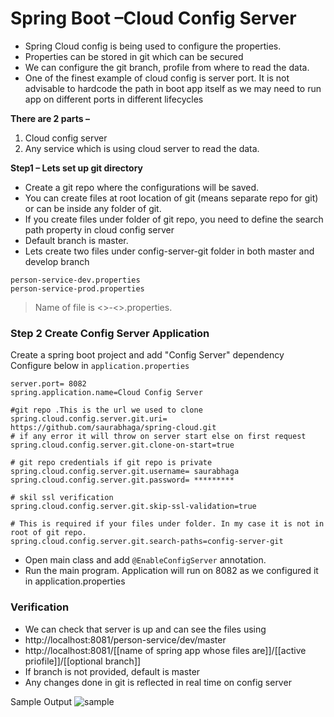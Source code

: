 # Spring Boot –Cloud Config Server

- Spring Cloud config is being used to configure the properties. 
- Properties can be stored in git which can be secured
- We can configure the git branch, profile from where to read the data.
- One of the finest example of cloud config is server port. It is not advisable to hardcode the path in boot app itself as we may need to run app on different ports in different lifecycles

**There are 2 parts –**

1. Cloud config server 
2. Any service which is using cloud server to read the data.

**Step1 – Lets set up git directory**

- Create a git repo where the configurations will be saved. 
- You can create files at root location of git (means separate repo for git) or can be inside any folder of git. 
- If you create files under folder of git repo, you need to define the search path property in cloud config server
- Default branch is master.
- Lets create two files under config-server-git folder in both master and develop branch
 
```
person-service-dev.properties
person-service-prod.properties
```
> Name of file is <<service name consuming config>>-<<active profile>>.properties.


### Step 2 Create Config Server Application

Create a spring boot project and add "Config Server" dependency 
Configure below in `application.properties` 

```
server.port= 8082
spring.application.name=Cloud Config Server

#git repo .This is the url we used to clone 
spring.cloud.config.server.git.uri= https://github.com/saurabhaga/spring-cloud.git
# if any error it will throw on server start else on first request
spring.cloud.config.server.git.clone-on-start=true

# git repo credentials if git repo is private 
spring.cloud.config.server.git.username= saurabhaga
spring.cloud.config.server.git.password= *********

# skil ssl verification
spring.cloud.config.server.git.skip-ssl-validation=true

# This is required if your files under folder. In my case it is not in root of git repo.
spring.cloud.config.server.git.search-paths=config-server-git
```

- Open main class and add `@EnableConfigServer` annotation.
- Run the main program. Application will run on 8082 as we configured it in application.properties
### Verification
- We can check that server is up and can see the files using 
- http://localhost:8081/person-service/dev/master
-  http://localhost:8081/[[name of spring app whose files are]]/[[active priofile]]/[[optional branch]]
- If branch is not provided, default is master
- Any changes done in git is reflected in real time on config server

Sample Output 
![sample](images/response.png)
